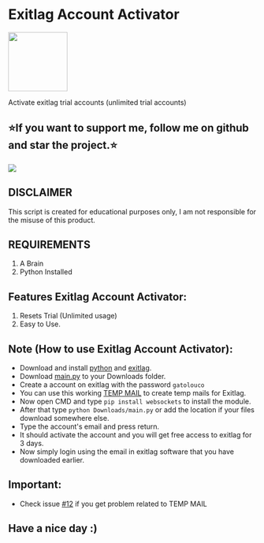 # Exitlag Account Activator
<img src="https://www.exitlag.com/img/exitlag.svg" width=120>

 Activate exitlag trial accounts (unlimited trial accounts)

## ⭐If you want to support me, follow me on github and star the project.⭐

<img src="https://user-images.githubusercontent.com/53904508/128664596-e908f0d1-c222-47f4-8ce4-53d368e281cb.png">

## DISCLAIMER
This script is created for educational purposes only, I am not responsible for the misuse of this product.

## REQUIREMENTS
1. A Brain
2. Python Installed
 
## Features Exitlag Account Activator:
1. Resets Trial (Unlimited usage)<br />
2. Easy to Use.<br />

## Note (How to use Exitlag Account Activator):
- Download and install <a href="https://www.python.org/downloads/">python</a> and <a href="https://exitlag.com">exitlag</a>.
- Download <a href="https://github.com/gato-louco/exitlag-account-activator/blob/main/main.py">main.py</a> to your Downloads folder.
- Create a account on exitlag with the password `gatolouco`
- You can use this working <a href="https://mail.tm/en/">TEMP MAIL</a> to create temp mails for Exitlag.
- Now open CMD and type `pip install websockets` to install the module.
- After that type `python Downloads/main.py` or add the location if your files download somewhere else.
- Type the account's email and press return.
- It should activate the account and you will get free access to exitlag for 3 days.
- Now simply login using the email in exitlag software that you have downloaded earlier.

## Important:
- Check issue <a href="https://github.com/gato-louco/exitlag-account-activator/issues/12">#12</a> if you get problem related to TEMP MAIL


## Have a nice day :)
